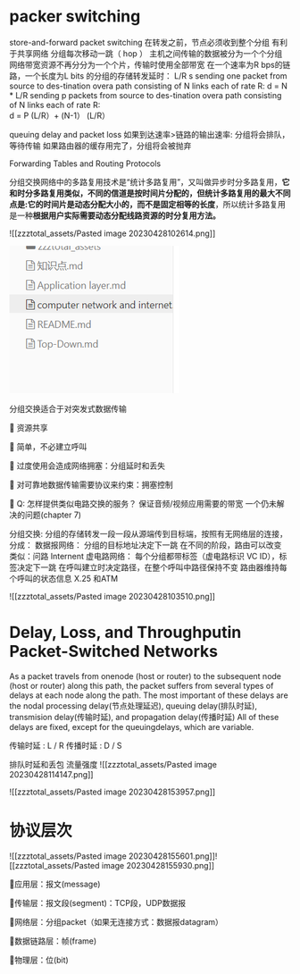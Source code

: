 # packer switching

store-and-forward packet switching
	在转发之前，节点必须收到整个分组
		有利于共享网络
	分组每次移动一跳（ hop ）
	主机之间传输的数据被分为一个个分组
	网络带宽资源不再分分为一个个片，传输时使用全部带宽
	在一个速率为R bps的链路，一个长度为L bits 的分组的存储转发延时： L/R s
		sending one packet from source to des-tination overa path consisting of N links each of rate R:        d =  N * L/R
		sending p packets from source to des-tination overa path consisting of N links each of rate R:     
		d = P (L/R）+ (N-1） (L/R）


queuing delay and packet loss
	如果到达速率>链路的输出速率:
		分组将会排队，等待传输
		如果路由器的缓存用完了，分组将会被抛弃


Forwarding Tables and Routing Protocols


分组交换网络中的多路复用技术是“统计多路复用”，又叫做异步时分多路复用，**它和时分多路复用类似，不同的信道是按时间片分配的，但统计多路复用的最大不同点是:它的时间片是动态分配大小的，而不是固定相等的长度**，所以统计多路复用是一种**根据用户实际需要动态分配线路资源的时分复用方法。**

![[zzztotal_assets/Pasted image 20230428102614.png]]





![image-20230709085540483](zzztotal_assets/image-20230709085540483.png)

分组交换适合于对突发式数据传输

 资源共享

 简单，不必建立呼叫

 过度使用会造成网络拥塞：分组延时和丢失

 对可靠地数据传输需要协议来约束：拥塞控制

 Q: 怎样提供类似电路交换的服务？
	保证音频/视频应用需要的带宽
	一个仍未解决的问题(chapter 7)



 分组交换: 分组的存储转发一段一段从源端传到目标端，按照有无网络层的连接，分成：
 数据报网络：
	分组的目标地址决定下一跳
	在不同的阶段，路由可以改变
	类似：问路
	Internent
 虚电路网络：
	每个分组都带标签（虚电路标识 VC ID），标签决定下一跳
	在呼叫建立时决定路径，在整个呼叫中路径保持不变
	路由器维持每个呼叫的状态信息
	X.25 和ATM

![[zzztotal_assets/Pasted image 20230428103510.png]]


# Delay, Loss, and Throughputin Packet-Switched Networks

As a packet travels from onenode (host or router) to the subsequent node (host or router) along this path, the packet suffers from several types of delays at each node along the path. The most
important of these delays are the nodal processing delay(节点处理延迟), queuing delay(排队时延), transmision delay(传输时延), and propagation delay(传播时延)
All of these delays are fixed, except for the queuingdelays, which are variable.


传输时延 : L / R
传播时延 : D / S

排队时延和丢包
	流量强度
	![[zzztotal_assets/Pasted image 20230428114147.png]]






![[zzztotal_assets/Pasted image 20230428153957.png]]



# 协议层次
![[zzztotal_assets/Pasted image 20230428155601.png]]![[zzztotal_assets/Pasted image 20230428155930.png]]

应用层：报文(message)

传输层：报文段(segment)：TCP段，UDP数据报

网络层：分组packet（如果无连接方式：数据报datagram）

数据链路层：帧(frame)

物理层：位(bit)


